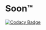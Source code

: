 # Soon™️

[![Codacy Badge](https://api.codacy.com/project/badge/Grade/165f90419ffe4cd28420072cd0f8f75a)](https://app.codacy.com/app/NoahvdAa/NM?utm_source=github.com&utm_medium=referral&utm_content=NoahvdAa/NM&utm_campaign=Badge_Grade_Settings)